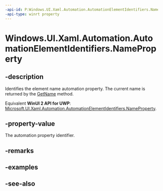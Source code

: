 ```yaml
---
-api-id: P:Windows.UI.Xaml.Automation.AutomationElementIdentifiers.NameProperty
-api-type: winrt property
---
```


<!-- Property syntax
public Windows.UI.Xaml.Automation.AutomationProperty NameProperty { get; }
-->

# Windows.UI.Xaml.Automation.AutomationElementIdentifiers.NameProperty

## -description
Identifies the element name automation property. The current name is returned by the [GetName](../windows.ui.xaml.automation.peers/automationpeer_getname_1386609741.md) method.

Equivalent **WinUI 2 API for UWP**: [Microsoft.UI.Xaml.Automation.AutomationElementIdentifiers.NameProperty](/windows/winui/api/microsoft.ui.xaml.automation.automationelementidentifiers.nameproperty).

## -property-value
The automation property identifier.

## -remarks

## -examples

## -see-also
